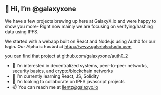 ## 👋 Hi, I’m @galaxyxone

We have a few projects brewing up here at GalaxyX.io and were happy to show you more- Right now mainly we are focusing on verifying/hashing data using IPFS. 

  We started with a webapp built on React and Node.js using Auth0 for our login. Our Alpha is hosted at https://www.galerielestudio.com
  
 you can find that project at github.com/galaxyxone/auth0_2


- 👀 I’m interested in decentralized systems, peer-to-peer networks, security basics, and crypto/blockchain networks
- 🌱 I’m currently learning React, JS, Solidity
- 💞️ I’m looking to collaborate on IPFS javascript projects  
- 📫 You can reach me at llentz@galaxyx.io

<!---
galaxyxone/galaxyxone is a ✨ special ✨ repository because its `README.md` (this file) appears on your GitHub profile.
You can click the Preview link to take a look at your changes.
--->
